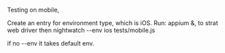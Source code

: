 Testing on mobile,

Create an entry for environment type, which is iOS.
Run: appium &, to strat web driver 
then nightwatch --env ios tests/mobile.js

if no --env it takes default env. 
